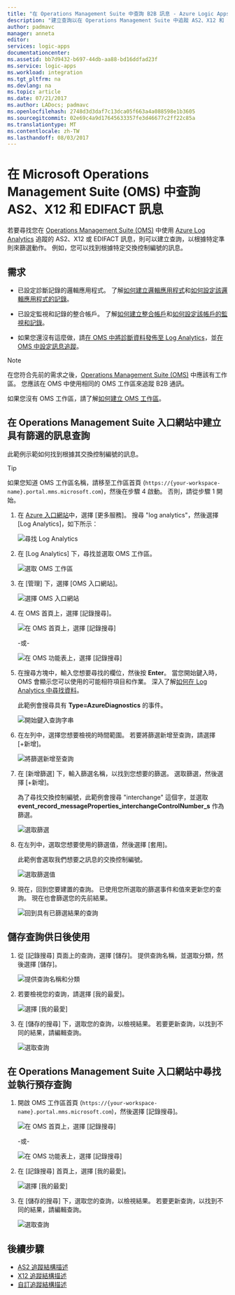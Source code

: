 ```yaml
---
title: "在 Operations Management Suite 中查詢 B2B 訊息 - Azure Logic Apps  | Microsoft Docs"
description: "建立查詢以在 Operations Management Suite 中追蹤 AS2、X12 和 EDIFACT 訊息"
author: padmavc
manager: anneta
editor: 
services: logic-apps
documentationcenter: 
ms.assetid: bb7d9432-b697-44db-aa88-bd16ddfad23f
ms.service: logic-apps
ms.workload: integration
ms.tgt_pltfrm: na
ms.devlang: na
ms.topic: article
ms.date: 07/21/2017
ms.author: LADocs; padmavc
ms.openlocfilehash: 2748d3d3daf7c13dca05f663a4a088598e1b3605
ms.sourcegitcommit: 02e69c4a9d17645633357fe3d46677c2ff22c85a
ms.translationtype: MT
ms.contentlocale: zh-TW
ms.lasthandoff: 08/03/2017
---
```

# <a name="query-for-as2-x12-and-edifact-messages-in-the-microsoft-operations-management-suite-oms"></a>在 Microsoft Operations Management Suite (OMS) 中查詢 AS2、X12 和 EDIFACT 訊息

若要尋找您在 [Operations Management Suite (OMS)](../operations-management-suite/operations-management-suite-overview.md) 中使用 [Azure Log Analytics](../log-analytics/log-analytics-overview.md) 追蹤的 AS2、X12 或 EDIFACT 訊息，則可以建立查詢，以根據特定準則來篩選動作。 例如，您可以找到根據特定交換控制編號的訊息。

## <a name="requirements"></a>需求

* 已設定診斷記錄的邏輯應用程式。 了解[如何建立邏輯應用程式](../logic-apps/logic-apps-create-a-logic-app.md)和[如何設定該邏輯應用程式的記錄](../logic-apps/logic-apps-monitor-your-logic-apps.md#azure-diagnostics)。

* 已設定監視和記錄的整合帳戶。 了解[如何建立整合帳戶](../logic-apps/logic-apps-enterprise-integration-create-integration-account.md)和[如何設定該帳戶的監視和記錄](../logic-apps/logic-apps-monitor-b2b-message.md)。

* 如果您還沒有這麼做，請[在 OMS 中將診斷資料發佈至 Log Analytics](../logic-apps/logic-apps-track-b2b-messages-omsportal.md)，並[在 OMS 中設定訊息追蹤](../logic-apps/logic-apps-track-b2b-messages-omsportal.md)。

> [!NOTE]
> 在您符合先前的需求之後，[Operations Management Suite (OMS)](../operations-management-suite/operations-management-suite-overview.md) 中應該有工作區。 您應該在 OMS 中使用相同的 OMS 工作區來追蹤 B2B 通訊。 
>  
> 如果您沒有 OMS 工作區，請了解[如何建立 OMS 工作區](../log-analytics/log-analytics-get-started.md)。

## <a name="create-message-queries-with-filters-in-the-operations-management-suite-portal"></a>在 Operations Management Suite 入口網站中建立具有篩選的訊息查詢

此範例示範如何找到根據其交換控制編號的訊息。

> [!TIP] 
> 如果您知道 OMS 工作區名稱，請移至工作區首頁 (`https://{your-workspace-name}.portal.mms.microsoft.com`)，然後在步驟 4 啟動。 否則，請從步驟 1 開始。

1. 在 [Azure 入口網站](https://portal.azure.com)中，選擇 [更多服務]。 搜尋 "log analytics"，然後選擇 [Log Analytics]，如下所示：

   ![尋找 Log Analytics](media/logic-apps-track-b2b-messages-omsportal-query-filter-control-number/browseloganalytics.png)

2. 在 [Log Analytics] 下，尋找並選取 OMS 工作區。

   ![選取 OMS 工作區](media/logic-apps-track-b2b-messages-omsportal-query-filter-control-number/selectla.png)

3. 在 [管理] 下，選擇 [OMS 入口網站]。

   ![選擇 OMS 入口網站](media/logic-apps-track-b2b-messages-omsportal-query-filter-control-number/omsportalpage.png)

4. 在 OMS 首頁上，選擇 [記錄搜尋]。

   ![在 OMS 首頁上，選擇 [記錄搜尋]](media/logic-apps-track-b2b-messages-omsportal-query-filter-control-number/logsearch.png)

   -或-

   ![在 OMS 功能表上，選擇 [記錄搜尋]](media/logic-apps-track-b2b-messages-omsportal-query-filter-control-number/logsearch-2.png)

5. 在搜尋方塊中，輸入您想要尋找的欄位，然後按 **Enter**。 當您開始鍵入時，OMS 會顯示您可以使用的可能相符項目和作業。 深入了解[如何在 Log Analytics 中尋找資料](../log-analytics/log-analytics-log-searches.md)。

   此範例會搜尋具有 **Type=AzureDiagnostics** 的事件。

   ![開始鍵入查詢字串](media/logic-apps-track-b2b-messages-omsportal-query-filter-control-number/oms-start-query.png)

6. 在左列中，選擇您想要檢視的時間範圍。 若要將篩選新增至查詢，請選擇 [+新增]。

   ![將篩選新增至查詢](media/logic-apps-track-b2b-messages-omsportal-query-filter-control-number/query1.png)

7. 在 [新增篩選] 下，輸入篩選名稱，以找到您想要的篩選。 選取篩選，然後選擇 [+新增]。

   為了尋找交換控制編號，此範例會搜尋 "interchange" 這個字，並選取 **event_record_messageProperties_interchangeControlNumber_s** 作為篩選。

   ![選取篩選](media/logic-apps-track-b2b-messages-omsportal-query-filter-control-number/oms-query-add-filter.png)

9. 在左列中，選取您想要使用的篩選值，然後選擇 [套用]。

   此範例會選取我們想要之訊息的交換控制編號。

   ![選取篩選值](media/logic-apps-track-b2b-messages-omsportal-query-filter-control-number/oms-query-select-filter-value.png)

10. 現在，回到您要建置的查詢。 已使用您所選取的篩選事件和值來更新您的查詢。 現在也會篩選您的先前結果。

    ![回到具有已篩選結果的查詢](media/logic-apps-track-b2b-messages-omsportal-query-filter-control-number/oms-query-filtered-results.png)

<a name="save-oms-query"></a>

## <a name="save-your-query-for-future-use"></a>儲存查詢供日後使用

1. 從 [記錄搜尋] 頁面上的查詢，選擇 [儲存]。 提供查詢名稱，並選取分類，然後選擇 [儲存]。

   ![提供查詢名稱和分類](media/logic-apps-track-b2b-messages-omsportal-query-filter-control-number/oms-query-save.png)

2. 若要檢視您的查詢，請選擇 [我的最愛]。

   ![選擇 [我的最愛]](media/logic-apps-track-b2b-messages-omsportal-query-filter-control-number/oms-query-favorites.png)

3. 在 [儲存的搜尋] 下，選取您的查詢，以檢視結果。 若要更新查詢，以找到不同的結果，請編輯查詢。

   ![選取查詢](media/logic-apps-track-b2b-messages-omsportal-query-filter-control-number/oms-log-search-find-favorites.png)

## <a name="find-and-run-saved-queries-in-the-operations-management-suite-portal"></a>在 Operations Management Suite 入口網站中尋找並執行預存查詢

1. 開啟 OMS 工作區首頁 (`https://{your-workspace-name}.portal.mms.microsoft.com`)，然後選擇 [記錄搜尋]。

   ![在 OMS 首頁上，選擇 [記錄搜尋]](media/logic-apps-track-b2b-messages-omsportal-query-filter-control-number/logsearch.png)

   -或-

   ![在 OMS 功能表上，選擇 [記錄搜尋]](media/logic-apps-track-b2b-messages-omsportal-query-filter-control-number/logsearch-2.png)

2. 在 [記錄搜尋] 首頁上，選擇 [我的最愛]。

   ![選擇 [我的最愛]](media/logic-apps-track-b2b-messages-omsportal-query-filter-control-number/oms-log-search-favorites.png)

3. 在 [儲存的搜尋] 下，選取您的查詢，以檢視結果。 若要更新查詢，以找到不同的結果，請編輯查詢。

   ![選取查詢](media/logic-apps-track-b2b-messages-omsportal-query-filter-control-number/oms-log-search-find-favorites.png)

## <a name="next-steps"></a>後續步驟

* [AS2 追蹤結構描述](../logic-apps/logic-apps-track-integration-account-as2-tracking-schemas.md)
* [X12 追蹤結構描述](../logic-apps/logic-apps-track-integration-account-x12-tracking-schema.md)
* [自訂追蹤結構描述](../logic-apps/logic-apps-track-integration-account-custom-tracking-schema.md)